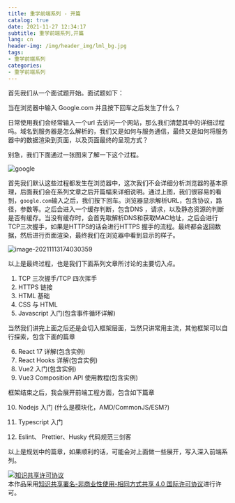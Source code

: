 ```yaml
---
title: 重学前端系列 - 开篇
catalog: true
date: 2021-11-27 12:34:17
subtitle: 重学前端系列,开篇
lang: cn
header-img: /img/header_img/lml_bg.jpg
tags:
- 重学前端系列
categories:
- 重学前端系列
---
```



首先我们从一个面试题开始。面试题如下：

当在浏览器中输入 Google.com 并且按下回车之后发生了什么？

日常使用我们会经常输入一个url 去访问一个网站，那么我们清楚其中的详细过程吗。域名到服务器是怎么解析的，我们又是如何与服务通信，最终又是如何将服务器中的数据渲染到页面，以及页面最终的呈现方式？



别急，我们下面通过一张图来了解一下这个过程。

![google](https://tva1.sinaimg.cn/large/008i3skNgy1gwdn6nrpgvj30hj0eh0t5.jpg)

首先我们默认这些过程都发生在浏览器中，这次我们不会详细分析浏览器的基本原理，后面我们会在系列文章之后开篇幅来详细说明。通过上图，我们很容易的看到，`google.com`输入之后，我们按下回车。浏览器显示解析URL，包含协议，路径，参数等。之后会进入一个缓存判断，包含DNS ，请求，以及静态资源的判断是否有缓存。当没有缓存时，会首先取解析DNS和获取MAC地址，之后会进行TCP三次握手，如果是HTTPS的话会进行HTTPS 握手的流程。最终都会返回数据，然后进行页面渲染，最终我们在浏览器中看到显示的样子。

![image-20211113174030359](https://tva1.sinaimg.cn/large/008i3skNgy1gwdnua73hxj31g00omt9q.jpg)



以上是最终过程，也是我们下面系列文章所讨论的主要切入点。

1. TCP 三次握手/TCP 四次挥手
2. HTTPS 链接
3. HTML 基础
4. CSS 与 HTML
5. Javascript 入门(包含事件循环详解)

当然我们讲完上面之后还是会切入框架层面，当然只讲常用主流，其他框架可以自行探索，包含下面的篇章

6. React 17 详解(包含实例)
7. React Hooks 详解(包含实例)
8. Vue2 入门(包含实例)
9. Vue3 Composition API 使用教程(包含实例)

框架结束之后，我会展开前端工程方面，包含如下篇章

10. Nodejs 入门 (什么是模块化，AMD/CommonJS/ESM?)

11. Typescript 入门

12. Eslint、 Prettier、Husky 代码规范三剑客

    

以上是规划中的篇章，如果顺利的话，可能会对上面做一些展开，写入深入前端系列。



<a rel="license" href="http://creativecommons.org/licenses/by-nc-sa/4.0/"><img alt="知识共享许可协议" style="border-width:0" src="https://i.creativecommons.org/l/by-nc-sa/4.0/88x31.png" /></a><br />本作品采用<a rel="license" href="http://creativecommons.org/licenses/by-nc-sa/4.0/">知识共享署名-非商业性使用-相同方式共享 4.0 国际许可协议</a>进行许可。

